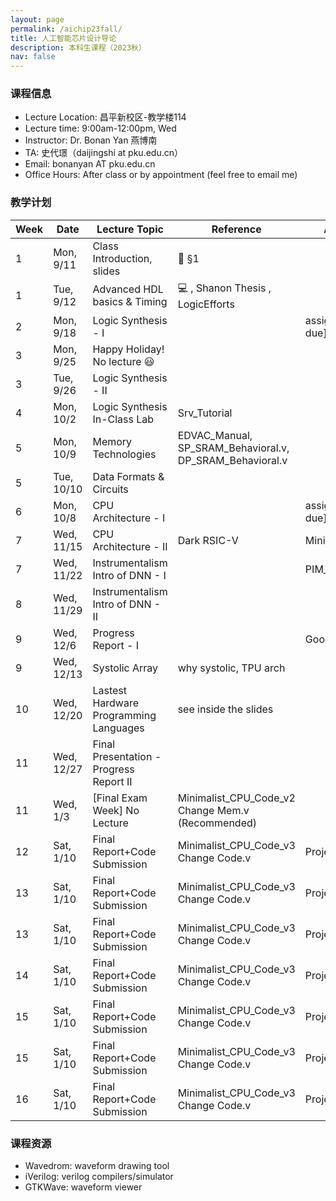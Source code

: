 ```yaml
---
layout: page
permalink: /aichip23fall/
title: 人工智能芯片设计导论
description: 本科生课程（2023秋）
nav: false
---
```


### 课程信息

- Lecture Location:	昌平新校区-教学楼114
- Lecture time:	9:00am-12:00pm, Wed
- Instructor:	Dr. Bonan Yan 燕博南
- TA: 史代璟（daijingshi at pku.edu.cn）
- Email:	bonanyan AT pku.edu.cn
- Office Hours:	After class or by appointment (feel free to email me)

### 教学计划

| Week | Date       | Lecture Topic                                             | Reference                                                 | Assignment Due             |
|------|------------|-----------------------------------------------------------|-----------------------------------------------------------|----------------------------|
| 1    | Mon, 9/11   | Class Introduction, slides                               | 📕 §1                                                     |                            |
| 1    | Tue, 9/12  | Advanced HDL basics & Timing                              | 💻 , Shanon Thesis , LogicEfforts                         |                            |
| 2    | Mon, 9/18  | Logic Synthesis - I                                       |                                                           | assignment 1 [already due] |
| 3    | Mon, 9/25  | Happy Holiday! No lecture 😃                              |                                                           |                           |
| 3    | Tue, 9/26  | Logic Synthesis - II                                     |                                                           |                            |
| 4    | Mon, 10/2  | Logic Synthesis In-Class Lab                             | Srv_Tutorial                                              |                            |
| 5    | Mon, 10/9 |  Memory Technologies                                      |  EDVAC_Manual, SP_SRAM_Behavioral.v, DP_SRAM_Behavioral.v |                            |
| 5    | Tue, 10/10 | Data Formats & Circuits                                    |                                                           |                            |
| 6    | Mon, 10/8 |   CPU Architecture - I                                     |                                                           | assignment 2 [already due] |
| 7    | Wed, 11/15  |   CPU Architecture - II                                 |   Dark RSIC-V                                             | Minimalist_CPU_Code_v1     |
| 7   | Wed, 11/22  |   Instrumentalism Intro of DNN - I                       |                                                           | PIM_Behavioral_Model       |
| 8   | Wed, 11/29 |   Instrumentalism Intro of DNN - II                       |                                                           |                            |
| 9   | Wed, 12/6 |   Progress Report - I                                      |                                                           | Good Job Everyone!!        |
| 9   | Wed, 12/13 |   Systolic Array                                          | why systolic, TPU arch                                    |                            |
| 10   | Wed, 12/20 |   Lastest Hardware Programming Languages                  |  see inside the slides                                    |                            |
| 11   | Wed, 12/27 |  Final Presentation - Progress Report II                  |                                                           |                            |
| 11   | Wed, 1/3 | [Final Exam Week] No Lecture                                | Minimalist_CPU_Code_v2 Change Mem.v (Recommended)         |                            |
| 12   | Sat, 1/10 | Final Report+Code Submission                               | Minimalist_CPU_Code_v3 Change Code.v                      | ProjectGuide, due         |
| 13   | Sat, 1/10 | Final Report+Code Submission                               | Minimalist_CPU_Code_v3 Change Code.v                      | ProjectGuide, due         |
| 13   | Sat, 1/10 | Final Report+Code Submission                               | Minimalist_CPU_Code_v3 Change Code.v                      | ProjectGuide, due         |
| 14   | Sat, 1/10 | Final Report+Code Submission                               | Minimalist_CPU_Code_v3 Change Code.v                      | ProjectGuide, due         |
| 15   | Sat, 1/10 | Final Report+Code Submission                               | Minimalist_CPU_Code_v3 Change Code.v                      | ProjectGuide, due         |
| 15   | Sat, 1/10 | Final Report+Code Submission                               | Minimalist_CPU_Code_v3 Change Code.v                      | ProjectGuide, due         |
| 16   | Sat, 1/10 | Final Report+Code Submission                               | Minimalist_CPU_Code_v3 Change Code.v                      | ProjectGuide, due         |


### 课程资源

- Wavedrom: waveform drawing tool
- iVerilog: verilog compilers/simulator
- GTKWave: waveform viewer
